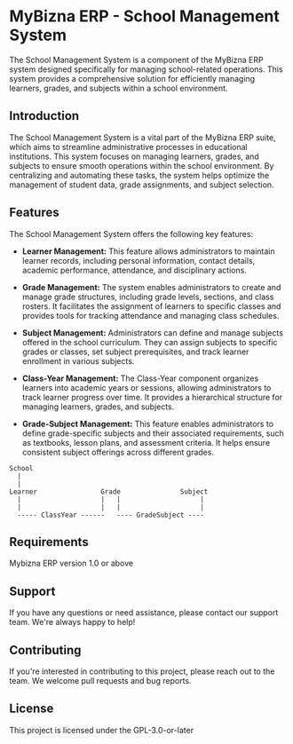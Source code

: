 # MyBizna ERP - School Management System
The School Management System is a component of the MyBizna ERP system designed specifically for managing school-related operations. This system provides a comprehensive solution for efficiently managing learners, grades, and subjects within a school environment.


## Introduction
The School Management System is a vital part of the MyBizna ERP suite, which aims to streamline administrative processes in educational institutions. This system focuses on managing learners, grades, and subjects to ensure smooth operations within the school environment. By centralizing and automating these tasks, the system helps optimize the management of student data, grade assignments, and subject selection.

## Features
The School Management System offers the following key features:

 - **Learner Management:** This feature allows administrators to maintain learner records, including personal information, contact details, academic performance, attendance, and disciplinary actions.

 - **Grade Management:** The system enables administrators to create and manage grade structures, including grade levels, sections, and class rosters. It facilitates the assignment of learners to specific classes and provides tools for tracking attendance and managing class schedules.

 - **Subject Management:** Administrators can define and manage subjects offered in the school curriculum. They can assign subjects to specific grades or classes, set subject prerequisites, and track learner enrollment in various subjects.

 - **Class-Year Management:** The Class-Year component organizes learners into academic years or sessions, allowing administrators to track learner progress over time. It provides a hierarchical structure for managing learners, grades, and subjects.

 - **Grade-Subject Management:** This feature enables administrators to define grade-specific subjects and their associated requirements, such as textbooks, lesson plans, and assessment criteria. It helps ensure consistent subject offerings across different grades.

 ```
School
   |
   |
 Learner                Grade               Subject         
   |                    |   |                    |  
   |                    |   |                    |              
   ----- ClassYear ------   ---- GradeSubject ----
 ```

## Requirements
Mybizna ERP version 1.0 or above

## Support
If you have any questions or need assistance, please contact our support team. We're always happy to help!

## Contributing
If you're interested in contributing to this project, please reach out to the team. We welcome pull requests and bug reports.

## License
This project is licensed under the GPL-3.0-or-later